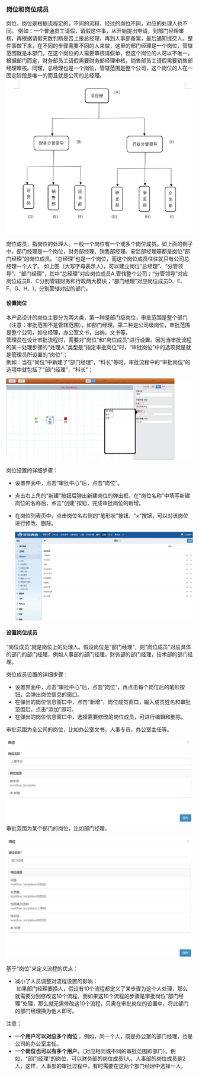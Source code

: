 ### 岗位和岗位成员
岗位，岗位是根据流程定的，不同的流程，经过的岗位不同，对应的处理人也不同。 例如：一个普通员工请假，请假这件事，从开始提出申请，到部门经理审核，再根据请假天数判断是否上报总经理，再到人事部备案，最后通知提交人。整件事做下来，在不同的步骤需要不同的人来做，这里的部门经理是一个岗位，管辖范围就是本部门，在这个岗位的人需要审核请假单，但这个岗位的人可以不唯一，根据部门而定，财务部员工请假需要财务部经理审核，销售部员工请假需要销售部经理审核。同理，总经理也是一个岗位，管辖范围是整个公司，这个岗位的人在一固定阶段是唯一的而且就是公司的总经理。
![](images/组织架构.png)

岗位成员，指岗位的处理人。一般一个岗位有一个或多个岗位成员。如上面的例子中，部门经理是一个岗位，财务部经理、销售部经理、安监部经理等都是岗位“部门经理”的岗位成员。“总经理”也是一个岗位，而这个岗位成员往往就只有公司总经理一个人了。
如上图（大写字母表示人），可以建立岗位“总经理”、“分管领导”、“部门经理”，其中“总经理”对应岗位成员A,管辖整个公司；“分管领导”对应岗位成员B、C分别管辖财务和行政两大模块；“部门经理”对应岗位成员D、E、F、G、H、I，分别管辖对应的部门。

#### 设置岗位
本产品设计的岗位主要分为两大类，第一种是部门级岗位，审批范围是整个部门（注意：审批范围不是管辖范围），如部门经理。第二种是公司级岗位，审批范围是整个公司，如总经理，办公室文书，出纳，文书等。<br>
管理员在设计审批流程时，需要对“岗位”和“岗位成员”进行设置。因为当审批流程的某一处理步骤的“处理人”类型是“指定审批岗位”时，“审批岗位”中的选项就是就是管理员所设置的“岗位”；<br>
例如：当在“岗位”中新建了“部门经理”，“科长”等时，审批流程中的“审批岗位”的选项中就包括了“部门经理”，“科长”；
   
   ![](images/岗位004.png)

 岗位设置的详细步骤：
 - 设置界面中，点击“审批中心”后，点击“岗位”。
 - 点击右上角的“新建”按钮后弹出新建岗位的弹出框，在“岗位名称”中填写新建岗位的名称后，点击“创建”按钮，完成审批岗位的新增。
 -  在岗位列表页中，点击岗位名右侧的“笔形状”按钮、“×”按钮，可以对该岗位进行修改、删除。
   
     ![](images/岗位1.png)
#### 设置岗位成员
“岗位成员”就是岗位上的处理人。假设岗位是“部门经理”，则“岗位成员”对应具体的部门的部门经理，例如人事部的部门经理，财务部的部门经理，技术部的部门经理。
   
 岗位成员设置的详细步骤：
 - 设置界面中，点击“审批中心”后，点击“岗位”，再点击每个岗位后的笔形按钮，会弹出岗位信息的窗口。
- 在弹出的岗位信息窗口中，点击“新增”，岗位成员窗口，输入成员姓名和审批范围后，点击“添加”即可。
- 在弹出的岗位信息窗口中，选择需要修改的岗位成员，可进行编辑和删除。
 
 审批范围为全公司的岗位，比如办公室文书，人事专员，办公室主任等。   
   
   ![](images/岗位2.png)
 审批范围为某个部门的岗位，比如部门经理。  
   
   ![](images/岗位3.png)

 基于“岗位”来定义流程的优点：
 - 减小了人员调整对流程设置的影响：<br>
  如果部门经理要换人，假设有10个流程都定义了某步骤为这个人处理，那么就需要分别修改这10个流程。而如果这10个流程的步骤是审批岗位“部门经理”处理，那么就无需修改这10个流程，只需在审批岗位的设置中，将此部门的部门经理换为他人即可。
 
 注意：

- **一个用户可以对应多个岗位** ，例如，同一个人，既是办公室的部门经理，也是公司的办公室主任。
- **一个岗位也可以有多个用户**，（对应相同或不同的审批范围即部门）。例如，“部门经理”的岗位，可以财务部的岗位成员1人、人事部的岗位成员是2人，这样，人事部的审批过程中，有时需要在这两个部门经理中选择一人。
